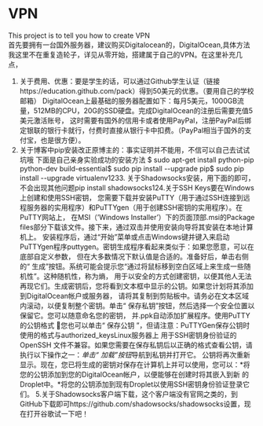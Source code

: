 # VPN
This project is to tell you how to create VPN  
首先要拥有一台国外服务器，建议购买Digitalocean的，DigitalOcean,具体方法我这里不在重复造轮子，详见从零开始，搭建属于自己的VPN。在这里补充几点，
1. 关于费用、优惠：要是学生的话，可以通过Github学生认证（链接https://education.github.com/pack）得到50美元的优惠。（要用自己的学校邮箱） 
DigitalOcean上最基础的服务器配置如下：每月5美元，1000GB流量，512MB的CPU，20G的SSD硬盘。完成DigitalOcean的注册后需要充值5美元激活账号，
这时需要有国外的信用卡或者使用PayPal，注册PayPal后绑定银联的银行卡就行，付费时直接从银行卡中扣费。（PayPal相当于国外的支付宝，也是很方便）。
2. 关于博客中pip安装改正原博主的：事实证明并不能用，不信可以自己去试试坑哦
下面是自己亲身实验成功的安装方法
$ sudo apt-get install python-pip python-dev build-essential$ sudo pip install --upgrade pip$ sudo pip install --upgrade virtualenv1233.
关于Shadowsocks安装，用下面的即可，不会出现其他问题pip install shadowsocks124.关于SSH Keys要在Windows上创建和使用SSH密钥，
您需要下载并安装PuTTY（用于通过SSH连接到远程服务器的实用程序）和PuTTYgen（用于创建SSH密钥的实用程序）。在PuTTY网站上，
在MSI（’Windows Installer’）下的页面顶部.msi的Package files部分下载该文件。接下来，通过双击并使用安装向导将其安装在本地计算机上。
安装程序后，通过“开始”菜单或点击Windows键并键入来启动PuTTYgen程序puttygen。密钥生成程序看起来类似于：如果您愿意，可以在底部自定义参数，
但在大多数情况下默认值是合适的。准备好后，单击右侧的“ 生成”按钮。系统可能会提示您“通过将鼠标移到空白区域上来生成一些随机性”。这种随机性，称为熵，
用于以安全的方式创建密钥，以便其他人无法再现它们。生成密钥后，您将看到文本框中显示的公钥。如果您计划将其添加到DigitalOcean帐户或服务器，
请将其复制到剪贴板中。请务必在文本区域内滚动，以便复制整个密钥。单击“ 保存私钥”按钮，然后选择一个安全位置以保留它。您可以随意命名您的密钥，
并.ppk自动添加扩展程序。使用PuTTY的公钥格式 您也可以单击“ 保存公钥 ”，但请注意：PuTTYGen保存公钥时使用的格式与authorized_keysLinux服务器上
用于SSH密钥身份验证的OpenSSH 文件不兼容。如果您需要在保存私钥后以正确的格式查看公钥，请执行以下操作之一：*单击“ 加载”按钮*导航到私钥并打开它。
公钥将再次重新显示。现在，您已将生成的密钥对保存在计算机上并可以使用，您可以：*将您的公钥添加到您的DigitalOcean帐户，以便能够在创建时将其嵌入到新
的Droplet中。*将您的公钥添加到现有Droplet以使用SSH密钥身份验证登录它们。
5.关于Shadowsocks客户端下载，这个客户端没有官网之类的，到GitHub下载即可https://github.com/shadowsocks/shadowsocks设置，现在打开谷歌试一下吧！
